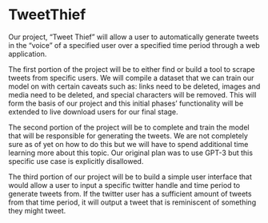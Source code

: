 # TweetThief

Our project, “Tweet Thief” will allow a user to automatically generate tweets in the “voice” of a specified user over a specified time period through a web application. 

The first portion of the project will be to either find or build a tool to scrape tweets from specific users. We will compile a dataset that we can train our model on with certain caveats such as: links need to be deleted, images and media need to be deleted, and special characters will be removed. This will form the basis of our project and this initial phases’ functionality will be extended to live download users for our final stage.

The second portion of the project will be to complete and train the model that will be responsible for generating the tweets. We are not completely sure as of yet on how to do this but we will have to spend additional time learning more about this topic. Our original plan was to use GPT-3 but this specific use case is explicitly disallowed.

The third portion of our project will be to build a simple user interface that would allow a user to input a specific twitter handle and time period to generate tweets from. If the twitter user has a sufficient amount of tweets from that time period, it will output a tweet that is reminiscent of something they might tweet.
